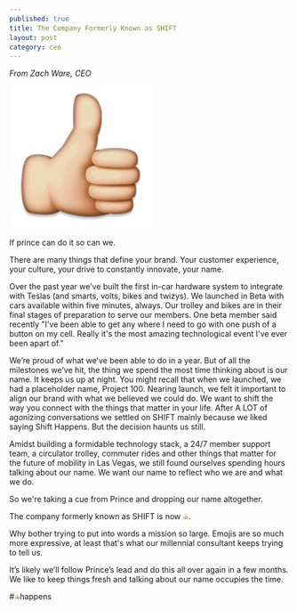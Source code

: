```yaml
---
published: true
title: The Company Formerly Known as SHIFT
layout: post
category: ceo
---
```

*From Zach Ware, CEO*

<img src="/public/images/0474.png" />

If prince can do it so can we. 

There are many things that define your brand. Your customer experience, your culture, your drive to constantly innovate, your name.

Over the past year we’ve built the first in-car hardware system to integrate with Teslas (and smarts, volts, bikes and twizys). We launched in Beta with cars available within five minutes, always. Our trolley and bikes are in their final stages of preparation to serve our members. One beta member said recently "I've been able to get any where I need to go with one push of a button on my cell. Really it's the most amazing technological event I've ever been apart of."

We’re proud of what we’ve been able to do in a year. But of all the milestones we’ve hit, the thing we spend the most time thinking about is our name. It keeps us up at night. You might recall that when we launched, we had a placeholder name, Project 100. Nearing launch, we felt it important to align our brand with what we believed we could do. We want to shift the way you connect with the things that matter in your life. After A LOT of agonizing conversations we settled on SHIFT mainly because we liked saying Shift Happens. But the decision haunts us still. 

Amidst building a formidable technology stack, a 24/7 member support team, a circulator trolley, commuter rides and other things that matter for the future of mobility in Las Vegas, we still found ourselves spending hours talking about our name. We want our name to reflect who we are and what we do.

So we're taking a cue from Prince and dropping our name altogether. 

The company formerly known as SHIFT is now <img src="/public/images/0474.png" width="10px" />.

Why bother trying to put into words a mission so large. Emojis are so much more expressive, at least that's what our millennial consultant keeps trying to tell us. 

It’s likely we’ll follow Prince’s lead and do this all over again in a few months. We like to keep things fresh and talking about our name occupies the time.

#<img src="/public/images/0474.png" width="10px" />happens

